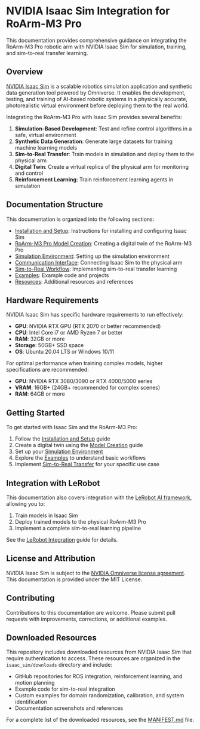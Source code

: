 # NVIDIA Isaac Sim Integration for RoArm-M3 Pro

This documentation provides comprehensive guidance on integrating the RoArm-M3 Pro robotic arm with NVIDIA Isaac Sim for simulation, training, and sim-to-real transfer learning.

## Overview

[NVIDIA Isaac Sim](https://developer.nvidia.com/isaac-sim) is a scalable robotics simulation application and synthetic data generation tool powered by Omniverse. It enables the development, testing, and training of AI-based robotic systems in a physically accurate, photorealistic virtual environment before deploying them to the real world.

Integrating the RoArm-M3 Pro with Isaac Sim provides several benefits:

1. **Simulation-Based Development**: Test and refine control algorithms in a safe, virtual environment
2. **Synthetic Data Generation**: Generate large datasets for training machine learning models
3. **Sim-to-Real Transfer**: Train models in simulation and deploy them to the physical arm
4. **Digital Twin**: Create a virtual replica of the physical arm for monitoring and control
5. **Reinforcement Learning**: Train reinforcement learning agents in simulation

## Documentation Structure

This documentation is organized into the following sections:

- [Installation and Setup](./interface/installation.md): Instructions for installing and configuring Isaac Sim
- [RoArm-M3 Pro Model Creation](./interface/model_creation.md): Creating a digital twin of the RoArm-M3 Pro
- [Simulation Environment](./interface/simulation_environment.md): Setting up the simulation environment
- [Communication Interface](./interface/communication.md): Connecting Isaac Sim to the physical arm
- [Sim-to-Real Workflow](./interface/sim_to_real.md): Implementing sim-to-real transfer learning
- [Examples](./examples/README.md): Example code and projects
- [Resources](./resources/README.md): Additional resources and references

## Hardware Requirements

NVIDIA Isaac Sim has specific hardware requirements to run effectively:

- **GPU**: NVIDIA RTX GPU (RTX 2070 or better recommended)
- **CPU**: Intel Core i7 or AMD Ryzen 7 or better
- **RAM**: 32GB or more
- **Storage**: 50GB+ SSD space
- **OS**: Ubuntu 20.04 LTS or Windows 10/11

For optimal performance when training complex models, higher specifications are recommended:

- **GPU**: NVIDIA RTX 3080/3090 or RTX 4000/5000 series
- **VRAM**: 16GB+ (24GB+ recommended for complex scenes)
- **RAM**: 64GB or more

## Getting Started

To get started with Isaac Sim and the RoArm-M3 Pro:

1. Follow the [Installation and Setup](./interface/installation.md) guide
2. Create a digital twin using the [Model Creation](./interface/model_creation.md) guide
3. Set up your [Simulation Environment](./interface/simulation_environment.md)
4. Explore the [Examples](./examples/README.md) to understand basic workflows
5. Implement [Sim-to-Real Transfer](./interface/sim_to_real.md) for your specific use case

## Integration with LeRobot

This documentation also covers integration with the [LeRobot AI framework](../lerobot/README.md), allowing you to:

1. Train models in Isaac Sim
2. Deploy trained models to the physical RoArm-M3 Pro
3. Implement a complete sim-to-real learning pipeline

See the [LeRobot Integration](./interface/lerobot_integration.md) guide for details.

## License and Attribution

NVIDIA Isaac Sim is subject to the [NVIDIA Omniverse license agreement](https://docs.omniverse.nvidia.com/app_isaacsim/app_isaacsim/license_information.html). This documentation is provided under the MIT License.

## Contributing

Contributions to this documentation are welcome. Please submit pull requests with improvements, corrections, or additional examples.

## Downloaded Resources

This repository includes downloaded resources from NVIDIA Isaac Sim that require authentication to access. These resources are organized in the `isaac_sim/downloads` directory and include:

- GitHub repositories for ROS integration, reinforcement learning, and motion planning
- Example code for sim-to-real integration
- Custom examples for domain randomization, calibration, and system identification
- Documentation screenshots and references

For a complete list of the downloaded resources, see the [MANIFEST.md](./downloads/MANIFEST.md) file.

